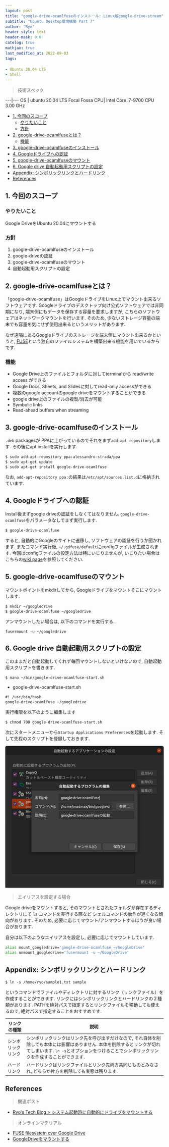 ```yaml
---
layout: post
title: "google-drive-ocamlfuseのインストール: Linux版google-drive-stream"
subtitle: "Ubuntu Desktop環境構築 Part 7"
author: "Ryo"
header-style: text
header-mask: 0.0
catelog: true
mathjax: true
last_modified_at: 2022-09-03
tags:

- Ubuntu 20.04 LTS
- Shell
---
```



> 技術スペック

---|---
OS | ubuntu 20.04 LTS Focal Fossa
CPU| Intel Core i7-9700 CPU 3.00 GHz


<!-- START doctoc generated TOC please keep comment here to allow auto update -->
<!-- DON'T EDIT THIS SECTION, INSTEAD RE-RUN doctoc TO UPDATE -->

- [1. 今回のスコープ](#1-%E4%BB%8A%E5%9B%9E%E3%81%AE%E3%82%B9%E3%82%B3%E3%83%BC%E3%83%97)
  - [やりたいこと](#%E3%82%84%E3%82%8A%E3%81%9F%E3%81%84%E3%81%93%E3%81%A8)
  - [方針](#%E6%96%B9%E9%87%9D)
- [2. google-drive-ocamlfuseとは？](#2-google-drive-ocamlfuse%E3%81%A8%E3%81%AF)
  - [機能](#%E6%A9%9F%E8%83%BD)
- [3. google-drive-ocamlfuseのインストール](#3-google-drive-ocamlfuse%E3%81%AE%E3%82%A4%E3%83%B3%E3%82%B9%E3%83%88%E3%83%BC%E3%83%AB)
- [4. Googleドライブへの認証](#4-google%E3%83%89%E3%83%A9%E3%82%A4%E3%83%96%E3%81%B8%E3%81%AE%E8%AA%8D%E8%A8%BC)
- [5. google-drive-ocamlfuseのマウント](#5-google-drive-ocamlfuse%E3%81%AE%E3%83%9E%E3%82%A6%E3%83%B3%E3%83%88)
- [6. Google drive 自動起動用スクリプトの設定](#6-google-drive-%E8%87%AA%E5%8B%95%E8%B5%B7%E5%8B%95%E7%94%A8%E3%82%B9%E3%82%AF%E3%83%AA%E3%83%97%E3%83%88%E3%81%AE%E8%A8%AD%E5%AE%9A)
- [Appendix: シンボリックリンクとハードリンク](#appendix-%E3%82%B7%E3%83%B3%E3%83%9C%E3%83%AA%E3%83%83%E3%82%AF%E3%83%AA%E3%83%B3%E3%82%AF%E3%81%A8%E3%83%8F%E3%83%BC%E3%83%89%E3%83%AA%E3%83%B3%E3%82%AF)
- [References](#references)

<!-- END doctoc generated TOC please keep comment here to allow auto update -->

## 1. 今回のスコープ
### やりたいこと

Google DriveをUbuntu 20.04にマウントする

### 方針

1. google-drive-ocamlfuseのインストール
2. google-driveの認証
3. google-drive-ocamlfuseのマウント
4. 自動起動用スクリプトの設定

## 2. google-drive-ocamlfuseとは？

「google-drive-ocamlfuse」はGoogleドライブをLinux上でマウント出来るソフトウェアです. Googleドライブのデスクトップ向け公式ソフトウェアでは非同期になり, 端末側にもデータを保存する容量を要求しますが, こちらのソフトウェアはネットワークマウントを行います. そのため, 少ないストレージ容量の端末でも容量を気にせず使用出来るというメリットがあります. 

なぜ遠隔にあるGoogleドライブのストレージを端末側にマウント出来るかというと, [FUSE](https://ja.wikipedia.org/wiki/Filesystem_in_Userspace)という独自のファイルシステムを構築出来る機能を用いているからです. 

### 機能

- Google Drive上のファイルとフォルダに対してterminalから read/write access ができる
- Google Docs, Sheets, and Slidesに対してread-only accessができる
- 複数のgoogle accountのgoogle driveをマウントすることができる
- google drive上のファイルの複製/消去が可能
- Symbolic links
- Read-ahead buffers when streaming

## 3. google-drive-ocamlfuseのインストール

`.deb` packagesが PPAに上がっているのでそれをまず`add-apt-repository`します. その後にapt installを実行します. 

```
$ sudo add-apt-repository ppa:alessandro-strada/ppa
$ sudo apt-get update
$ sudo apt-get install google-drive-ocamlfuse
```

なお, `add-apt-repository ppa:`の結果は`/etc/apt/sources.list.d`に格納されています. 

## 4. Googleドライブへの認証

Install後まずgoogle driveの認証をしなくてはなりません. `google-drive-ocamlfuse`をパラメータなしでまず実行します. 

```
$ google-drive-ocamlfuse
```

すると, 自動的にGoogleのサイトに遷移し, ソフトウェアの認証を行うか聞かれます. またコマンド実行後, `~/.gdfuse/default`にconfigファイルが生成されます. 今回はconfigファイルの設定方法は特にいじりませんが, いじりたい場合はこちらの[wiki page](https://github.com/astrada/google-drive-ocamlfuse/wiki/Configuration)を参照してください. 

## 5. google-drive-ocamlfuseのマウント

マウントポイントをmkdirしてから, Googleドライブをマウントそこにマウントします. 

```
$ mkdir ~/googledrive
$ google-drive-ocamlfuse ~/googledrive
```

アンマウントしたい場合は, 以下のコマンドを実行する. 

```
fusermount -u ~/googledrive
```

## 6. Google drive 自動起動用スクリプトの設定

このままだと自動起動してくれず毎回マウントしないといけないので, 自動起動用スクリプトを書きます. 

```
$ nano ~/bin/google-drive-ocamlfuse-start.sh
```

- google-drive-ocamlfuse-start.sh

```
#! /usr/bin/bash
google-drive-ocamlfuse ~/googledrive
```

実行権限を以下のように編集します

```
$ chmod 700 google-drive-ocamlfuse-start.sh 
```

次にスタートメニューから`Startup Applications Preferences`を起動します. そして先程のスクリプトを登録しておきます. 

<img src="https://raw.githubusercontent.com//ryonakimageserver/omorikaizuka//master/linux/google_drive/StartupApplicationsPreferences_20201222.png">


> エイリアスを設定する場合

Google driveをマウントすると, そのマウントとされたフォルダが存在するディレクトリにて `ls` コマンドを実行する際など
シェルコマンドの動作が遅くなる傾向があります. そのため, 必要に応じてマウント/アンマウントするほうが良い場合があります.

自分は以下のようなエイリアスを設定し, 必要に応じてマウントしています.

```zsh
alias mount_googledrive='google-drive-ocamlfuse ~/GoogleDrive'
alias unmount_googledrive='fusermount -u ~/GoogleDrive'
```

## Appendix: シンボリックリンクとハードリンク

```
$ ln -s /home/ryo/sample1.txt sample
```

というコマンドでファイルやディレクトリに対するリンク（リンクファイル）を作成することができます.
リンクにはシンボリックリンクとハードリンクの２種類があります. 
PATHを絶対パスで指定するとリンクファイルを移動しても使えるので, 絶対パスで指定することをおすすめです.

|リンクの種類|説明|
|---|---|
|シンボリックリンク|シンボリックリンクはリンク先を呼び出すだけなので, それ自体を削除しても本体には影響はありません. 本体を削除するとリンクが切れてしまいます. `ln -s`とオプションをつけることでシンボリックリンクを作成することができます.|
|ハードリンク|ハードリンクはリンクファイルとリンク先両方共同じものとみなされ, どちらか片方を削除しても実態は残ります.|

## References

> 関連ポスト

- [Ryo's Tech Blog > システム起動時に自動的にドライブをマウントする](https://ryonakagami.github.io/2022/01/28/ubuntu-external-storage-setup/)


> オンラインマテリアル

- [FUSE filesystem over Google Drive](https://github.com/astrada/google-drive-ocamlfuse)
- [GoogleDriveをマウントする](https://sites.google.com/site/memomuteki/tinylinux/googledrivewomauntosuru)